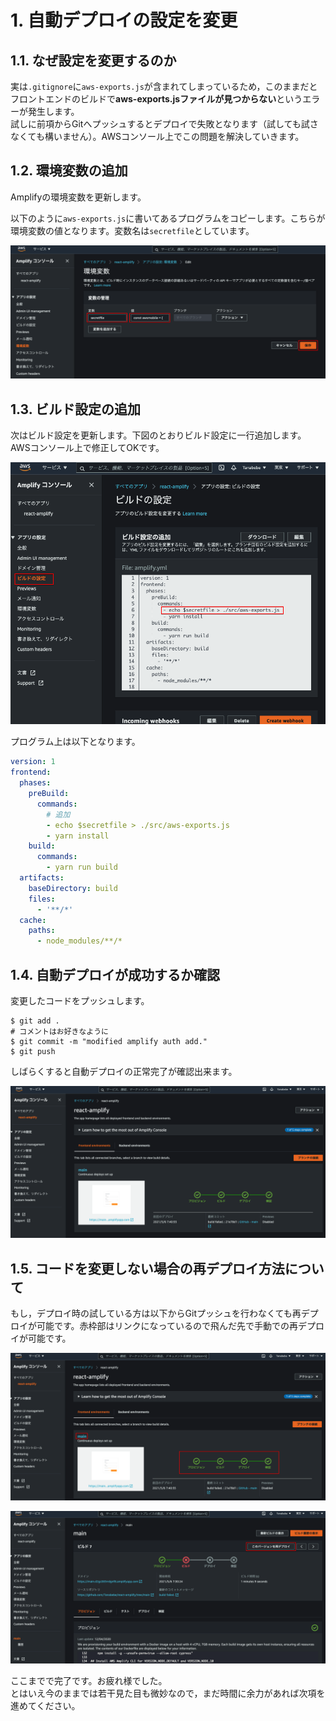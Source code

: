 # 1. 自動デプロイの設定を変更

## 1.1. なぜ設定を変更するのか

実は`.gitignore`に`aws-exports.js`が含まれてしまっているため，このままだとフロントエンドのビルドで**aws-exports.jsファイルが見つからない**というエラーが発生します。<br>試しに前項からGitへプッシュするとデプロイで失敗となります（試しても試さなくても構いません）。AWSコンソール上でこの問題を解決していきます。

## 1.2. 環境変数の追加

Amplifyの環境変数を更新します。

以下のように`aws-exports.js`に書いてあるプログラムをコピーします。こちらが環境変数の値となります。変数名は`secretfile`としています。

![](./img/2021-05-06-09-33-15.png)

## 1.3. ビルド設定の追加

次はビルド設定を更新します。下図のとおりビルド設定に一行追加します。AWSコンソール上で修正してOKです。

![](./img/2021-05-06-09-40-25.png)

プログラム上は以下となります。

```yml
version: 1
frontend:
  phases:
    preBuild:
      commands:
        # 追加
        - echo $secretfile > ./src/aws-exports.js
        - yarn install
    build:
      commands:
        - yarn run build
  artifacts:
    baseDirectory: build
    files:
      - '**/*'
  cache:
    paths:
      - node_modules/**/*
```

## 1.4. 自動デプロイが成功するか確認

変更したコードをプッシュします。

```
$ git add .
# コメントはお好きなように
$ git commit -m "modified amplify auth add."
$ git push
```

しばらくすると自動デプロイの正常完了が確認出来ます。

![](./img/2021-05-06-09-46-16.png)

## 1.5. コードを変更しない場合の再デプロイ方法について

もし，デプロイ時の試している方は以下からGitプッシュを行わなくても再デプロイが可能です。赤枠部はリンクになっているので飛んだ先で手動での再デプロイが可能です。

![](./img/2021-05-06-09-50-03.png)

![](./img/2021-05-06-09-49-32.png)

ここまでで完了です。お疲れ様でした。<br>とはいえ今のままでは若干見た目も微妙なので，まだ時間に余力があれば次項を進めてください。